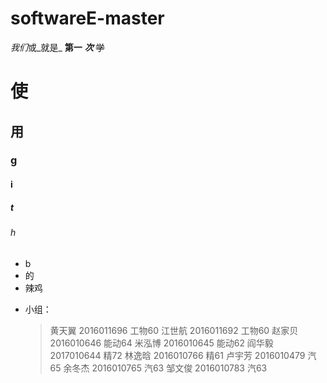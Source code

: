 # softwareE-master

*我们*或_就是_
**第一**
***次***
~~学~~
# 使
## 用
### g
#### i
##### t
###### h
- b 
- 的
- 辣鸡
*   小组：
    >黄天翼 2016011696 工物60
    >江世航 2016011692 工物60
    >赵家贝 2016010646 能动64
    >米泓博 2016010645 能动62
    >阎华毅 2017010644 精72
    >林逸晗 2016010766 精61
    >卢宇芳 2016010479 汽65
    >余冬杰 2016010765 汽63
    >邹文俊 2016010783 汽63
